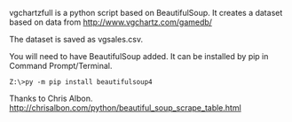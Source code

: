vgchartzfull is a python script based on BeautifulSoup.
It creates a dataset based on data from 
http://www.vgchartz.com/gamedb/

The dataset is saved as vgsales.csv.

You will need to have BeautifulSoup added.
It can be installed by pip in Command Prompt/Terminal.

`Z:\>py -m pip install beautifulsoup4`

Thanks to Chris Albon.
http://chrisalbon.com/python/beautiful_soup_scrape_table.html
